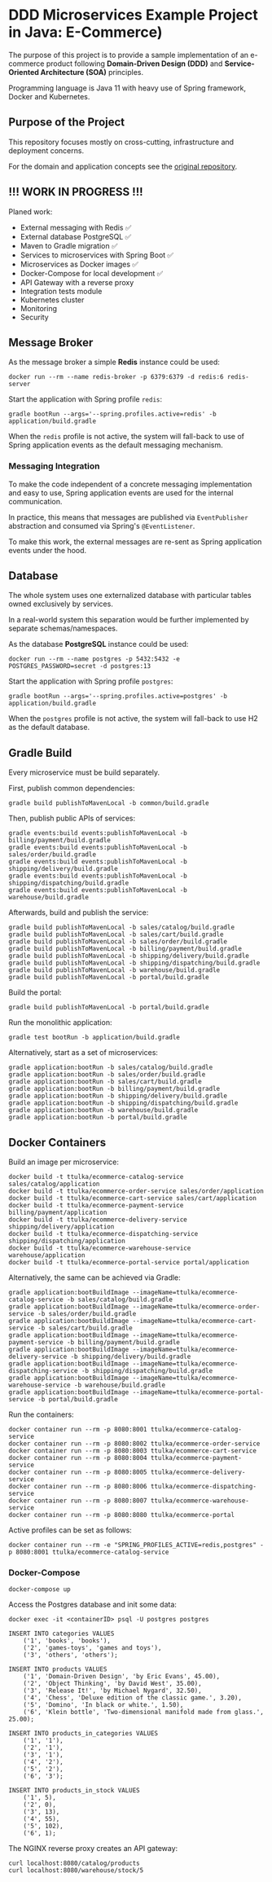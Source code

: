 
# DDD Microservices Example Project in Java: E-Commerce)

The purpose of this project is to provide a sample implementation of an e-commerce product following **Domain-Driven Design (DDD)** and **Service-Oriented Architecture (SOA)** principles.

Programming language is Java 11 with heavy use of Spring framework, Docker and Kubernetes.

## Purpose of the Project

This repository focuses mostly on cross-cutting, infrastructure and deployment concerns. 

For the domain and application concepts see the [original repository](https://github.com/ttulka/ddd-example-ecommerce). 

## !!! WORK IN PROGRESS !!!

Planed work:

- External messaging with Redis :white_check_mark:
- External database PostgreSQL :white_check_mark:
- Maven to Gradle migration :white_check_mark:
- Services to microservices with Spring Boot :white_check_mark:
- Microservices as Docker images :white_check_mark:
- Docker-Compose for local development :white_check_mark:
- API Gateway with a reverse proxy
- Integration tests module
- Kubernetes cluster
- Monitoring
- Security

## Message Broker

As the message broker a simple **Redis** instance could be used:

```
docker run --rm --name redis-broker -p 6379:6379 -d redis:6 redis-server
```

Start the application with Spring profile `redis`:

```
gradle bootRun --args='--spring.profiles.active=redis' -b application/build.gradle
```

When the `redis` profile is not active, the system will fall-back to use of Spring application events as the default messaging mechanism.

### Messaging Integration

To make the code independent of a concrete messaging implementation and easy to use, Spring application events are used for the internal communication.

In practice, this means that messages are published via `EventPublisher` abstraction and consumed via Spring's `@EventListener`.

To make this work, the external messages are re-sent as Spring application events under the hood.   

## Database

The whole system uses one externalized database with particular tables owned exclusively by services.

In a real-world system this separation would be further implemented by separate schemas/namespaces.

As the database **PostgreSQL** instance could be used:

```
docker run --rm --name postgres -p 5432:5432 -e POSTGRES_PASSWORD=secret -d postgres:13
```

Start the application with Spring profile `postgres`:

```
gradle bootRun --args='--spring.profiles.active=postgres' -b application/build.gradle
```

When the `postgres` profile is not active, the system will fall-back to use H2 as the default database.

## Gradle Build 

Every microservice must be build separately.

First, publish common dependencies:
```
gradle build publishToMavenLocal -b common/build.gradle
```

Then, publish public APIs of services:
``` 
gradle events:build events:publishToMavenLocal -b billing/payment/build.gradle
gradle events:build events:publishToMavenLocal -b sales/order/build.gradle
gradle events:build events:publishToMavenLocal -b shipping/delivery/build.gradle
gradle events:build events:publishToMavenLocal -b shipping/dispatching/build.gradle
gradle events:build events:publishToMavenLocal -b warehouse/build.gradle
```

Afterwards, build and publish the service:
``` 
gradle build publishToMavenLocal -b sales/catalog/build.gradle
gradle build publishToMavenLocal -b sales/cart/build.gradle 
gradle build publishToMavenLocal -b sales/order/build.gradle 
gradle build publishToMavenLocal -b billing/payment/build.gradle
gradle build publishToMavenLocal -b shipping/delivery/build.gradle
gradle build publishToMavenLocal -b shipping/dispatching/build.gradle
gradle build publishToMavenLocal -b warehouse/build.gradle
gradle build publishToMavenLocal -b portal/build.gradle
```

Build the portal:
```
gradle build publishToMavenLocal -b portal/build.gradle
```

Run the monolithic application:
```
gradle test bootRun -b application/build.gradle
```

Alternatively, start as a set of microservices:
```
gradle application:bootRun -b sales/catalog/build.gradle
gradle application:bootRun -b sales/order/build.gradle
gradle application:bootRun -b sales/cart/build.gradle
gradle application:bootRun -b billing/payment/build.gradle
gradle application:bootRun -b shipping/delivery/build.gradle
gradle application:bootRun -b shipping/dispatching/build.gradle
gradle application:bootRun -b warehouse/build.gradle
gradle application:bootRun -b portal/build.gradle
``` 

## Docker Containers

Build an image per microservice:
```
docker build -t ttulka/ecommerce-catalog-service sales/catalog/application
docker build -t ttulka/ecommerce-order-service sales/order/application
docker build -t ttulka/ecommerce-cart-service sales/cart/application
docker build -t ttulka/ecommerce-payment-service billing/payment/application
docker build -t ttulka/ecommerce-delivery-service shipping/delivery/application
docker build -t ttulka/ecommerce-dispatching-service shipping/dispatching/application
docker build -t ttulka/ecommerce-warehouse-service warehouse/application
docker build -t ttulka/ecommerce-portal-service portal/application
```

Alternatively, the same can be achieved via Gradle:
```
gradle application:bootBuildImage --imageName=ttulka/ecommerce-catalog-service -b sales/catalog/build.gradle
gradle application:bootBuildImage --imageName=ttulka/ecommerce-order-service -b sales/order/build.gradle
gradle application:bootBuildImage --imageName=ttulka/ecommerce-cart-service -b sales/cart/build.gradle
gradle application:bootBuildImage --imageName=ttulka/ecommerce-payment-service -b billing/payment/build.gradle
gradle application:bootBuildImage --imageName=ttulka/ecommerce-delivery-service -b shipping/delivery/build.gradle
gradle application:bootBuildImage --imageName=ttulka/ecommerce-dispatching-service -b shipping/dispatching/build.gradle
gradle application:bootBuildImage --imageName=ttulka/ecommerce-warehouse-service -b warehouse/build.gradle
gradle application:bootBuildImage --imageName=ttulka/ecommerce-portal-service -b portal/build.gradle
```

Run the containers:
```
docker container run --rm -p 8080:8001 ttulka/ecommerce-catalog-service
docker container run --rm -p 8080:8002 ttulka/ecommerce-order-service
docker container run --rm -p 8080:8003 ttulka/ecommerce-cart-service
docker container run --rm -p 8080:8004 ttulka/ecommerce-payment-service
docker container run --rm -p 8080:8005 ttulka/ecommerce-delivery-service
docker container run --rm -p 8080:8006 ttulka/ecommerce-dispatching-service
docker container run --rm -p 8080:8007 ttulka/ecommerce-warehouse-service
docker container run --rm -p 8080:8080 ttulka/ecommerce-portal
```

Active profiles can be set as follows:
```
docker container run --rm -e "SPRING_PROFILES_ACTIVE=redis,postgres" -p 8080:8001 ttulka/ecommerce-catalog-service
```

### Docker-Compose

```
docker-compose up
```

Access the Postgres database and init some data:
```
docker exec -it <containerID> psql -U postgres postgres

INSERT INTO categories VALUES
    ('1', 'books', 'books'),
    ('2', 'games-toys', 'games and toys'),
    ('3', 'others', 'others');

INSERT INTO products VALUES
    ('1', 'Domain-Driven Design', 'by Eric Evans', 45.00),
    ('2', 'Object Thinking', 'by David West', 35.00),
    ('3', 'Release It!', 'by Michael Nygard', 32.50),
    ('4', 'Chess', 'Deluxe edition of the classic game.', 3.20),
    ('5', 'Domino', 'In black or white.', 1.50),
    ('6', 'Klein bottle', 'Two-dimensional manifold made from glass.', 25.00);

INSERT INTO products_in_categories VALUES
    ('1', '1'),
    ('2', '1'),
    ('3', '1'),
    ('4', '2'),
    ('5', '2'),
    ('6', '3');

INSERT INTO products_in_stock VALUES
    ('1', 5),
    ('2', 0),
    ('3', 13),
    ('4', 55),
    ('5', 102),
    ('6', 1);
```

The NGINX reverse proxy creates an API gateway:
```
curl localhost:8080/catalog/products
curl localhost:8080/warehouse/stock/5
```
